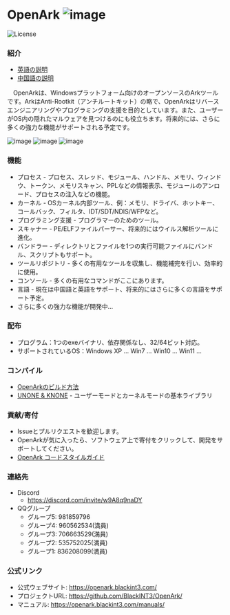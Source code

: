 # OpenArk ![image](resources/logo.png)

![License](https://img.shields.io/badge/License-LGPL-green.svg)

### 紹介
* [英語の説明](../README.md)
* [中国語の説明](README-zh.md)

&ensp;&ensp;OpenArkは、Windowsプラットフォーム向けのオープンソースのArkツールです。ArkはAnti-Rootkit（アンチルートキット）の略で、OpenArkはリバースエンジニアリングやプログラミングの支援を目的としています。また、ユーザーがOS内の隠れたマルウェアを見つけるのにも役立ちます。将来的には、さらに多くの強力な機能がサポートされる予定です。

![image](resources/snapshot-zh-v108.png)
![image](resources/snapshot-zh-01.png)
![image](resources/snapshot-zh-02.png)

### 機能
* プロセス - プロセス、スレッド、モジュール、ハンドル、メモリ、ウィンドウ、トークン、メモリスキャン、PPLなどの情報表示、モジュールのアンロード、プロセスの注入などの機能。
* カーネル - OSカーネル内部ツール、例：メモリ、ドライバ、ホットキー、コールバック、フィルタ、IDT/SDT/NDIS/WFPなど。
* プログラミング支援 - プログラマーのためのツール。
* スキャナー - PE/ELFファイルパーサー、将来的にはウイルス解析ツールに進化。
* バンドラー - ディレクトリとファイルを1つの実行可能ファイルにバンドル、スクリプトもサポート。
* ツールリポジトリ - 多くの有用なツールを収集し、機能補完を行い、効率的に使用。
* コンソール - 多くの有用なコマンドがここにあります。
* 言語 - 現在は中国語と英語をサポート、将来的にはさらに多くの言語をサポート予定。
* さらに多くの強力な機能が開発中...

### 配布
* プログラム：1つのexeバイナリ、依存関係なし、32/64ビット対応。
* サポートされているOS：Windows XP ... Win7 ... Win10 ... Win11 ...

### コンパイル
* [OpenArkのビルド方法](build-openark.md)
* [UNONE & KNONE](https://github.com/BlackINT3/none) - ユーザーモードとカーネルモードの基本ライブラリ

### 貢献/寄付
  * Issueとプルリクエストを歓迎します。
  * OpenArkが気に入ったら、ソフトウェア上で寄付をクリックして、開発をサポートしてください。
  * [OpenArk コードスタイルガイド](code-style-guide.md)

### 連絡先
* Discord
  - https://discord.com/invite/w9A8q9naDY
* QQグループ
  - グループ5: 981859796
  - グループ4: 960562534(満員)
  - グループ3: 706663529(満員)
  - グループ2: 535752025(満員)
  - グループ1: 836208099(満員)

### 公式リンク
* 公式ウェブサイト: https://openark.blackint3.com/
* プロジェクトURL: https://github.com/BlackINT3/OpenArk/
* マニュアル: https://openark.blackint3.com/manuals/

